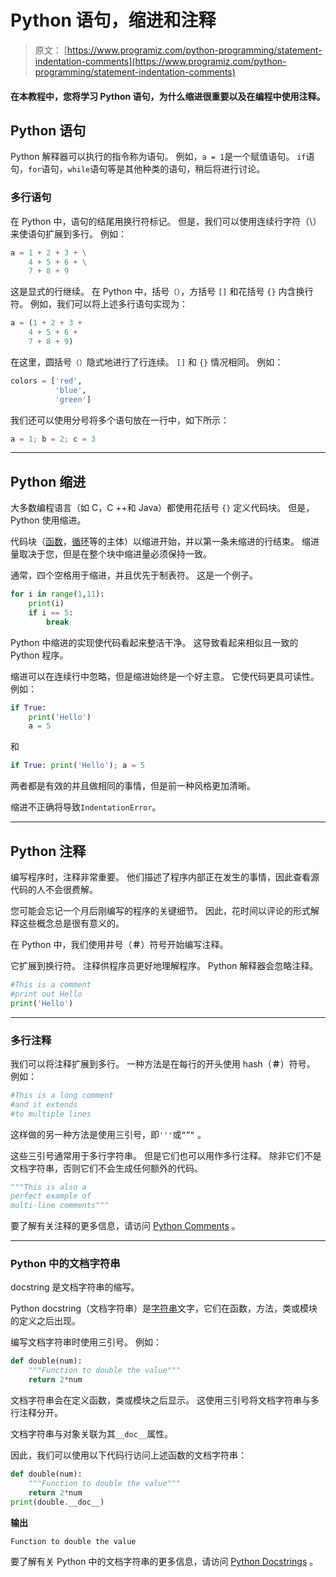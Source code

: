 # Python 语句，缩进和注释

> 原文： [https://www.programiz.com/python-programming/statement-indentation-comments](https://www.programiz.com/python-programming/statement-indentation-comments)

#### 在本教程中，您将学习 Python 语句，为什么缩进很重要以及在编程中使用注释。

## Python 语句

Python 解释器可以执行的指令称为语句。 例如，`a = 1`是一个赋值语句。 `if`语句，`for`语句，`while`语句等是其他种类的语句，稍后将进行讨论。

### 多行语句

在 Python 中，语句的结尾用换行符标记。 但是，我们可以使用连续行字符（\）来使语句扩展到多行。 例如：

```py
a = 1 + 2 + 3 + \
    4 + 5 + 6 + \
    7 + 8 + 9
```

这是显式的行继续。 在 Python 中，括号`（）`，方括号 `[]` 和花括号 `{}` 内含换行符。 例如，我们可以将上述多行语句实现为：

```py
a = (1 + 2 + 3 +
    4 + 5 + 6 +
    7 + 8 + 9)
```

在这里，圆括号`（）`隐式地进行了行连续。 `[]` 和 `{}` 情况相同。 例如：

```py
colors = ['red',
          'blue',
          'green']
```

我们还可以使用分号将多个语句放在一行中，如下所示：

```py
a = 1; b = 2; c = 3
```

* * *

## Python 缩进

大多数编程语言（如 C，C ++和 Java）都使用花括号 `{}` 定义代码块。 但是，Python 使用缩进。

代码块（[函数](/python-programming/function)，[循环](/python-programming/for-loop)等的主体）以缩进开始，并以第一条未缩进的行结束。 缩进量取决于您，但是在整个块中缩进量必须保持一致。

通常，四个空格用于缩进，并且优先于制表符。 这是一个例子。

```py
for i in range(1,11):
    print(i)
    if i == 5:
        break
```

Python 中缩进的实现使代码看起来整洁干净。 这导致看起来相似且一致的 Python 程序。

缩进可以在连续行中忽略，但是缩进始终是一个好主意。 它使代码更具可读性。 例如：

```py
if True:
    print('Hello')
    a = 5
```

和

```py
if True: print('Hello'); a = 5
```

两者都是有效的并且做相同的事情，但是前一种风格更加清晰。

缩进不正确将导致`IndentationError`。

* * *

## Python 注释

编写程序时，注释非常重要。 他们描述了程序内部正在发生的事情，因此查看源代码的人不会很费解。

您可能会忘记一个月后刚编写的程序的关键细节。 因此，花时间以评论的形式解释这些概念总是很有意义的。

在 Python 中，我们使用井号（**＃**）符号开始编写注释。

它扩展到换行符。 注释供程序员更好地理解程序。 Python 解释器会忽略注释。

```py
#This is a comment
#print out Hello
print('Hello')
```

* * *

### 多行注释

我们可以将注释扩展到多行。 一种方法是在每行的开头使用 hash（**＃**）符号。 例如：

```py
#This is a long comment
#and it extends
#to multiple lines
```

这样做的另一种方法是使用三引号，即`'''`或`“”“` 。

这些三引号通常用于多行字符串。 但是它们也可以用作多行注释。 除非它们不是文档字符串，否则它们不会生成任何额外的代码。

```py
"""This is also a
perfect example of
multi-line comments"""
```

要了解有关注释的更多信息，请访问 [Python Comments](/python-programming/comments) 。

* * *

### Python 中的文档字符串

docstring 是文档字符串的缩写。

Python docstring（文档字符串）是[字符串](/python-programming/string)文字，它们在函数，方法，类或模块的定义之后出现。

编写文档字符串时使用三引号。 例如：

```py
def double(num):
    """Function to double the value"""
    return 2*num
```

文档字符串会在定义函数，类或模块之后显示。 这使用三引号将文档字符串与多行注释分开。

文档字符串与对象关联为其`__doc__`属性。

因此，我们可以使用以下代码行访问上述函数的文档字符串：

```py
def double(num):
    """Function to double the value"""
    return 2*num
print(double.__doc__)
```

**输出**

```py
Function to double the value
```

要了解有关 Python 中的文档字符串的更多信息，请访问 [Python Docstrings](/python-programming/docstrings) 。